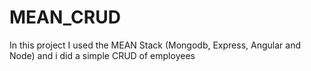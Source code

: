 # MEAN_CRUD
In this project I used the MEAN Stack (Mongodb, Express, Angular and Node) and i did a simple CRUD of employees
